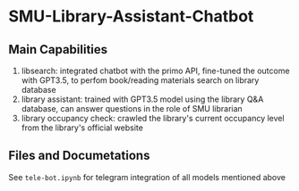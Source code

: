 # SMU-Library-Assistant-Chatbot

## Main Capabilities
1. libsearch: integrated chatbot with the primo API, fine-tuned the outcome with GPT3.5, to perfom book/reading materials search on library database
2. library assistant: trained with GPT3.5 model using the library Q&A database, can answer questions in the role of SMU librarian
3. library occupancy check: crawled the library's current occupancy level from the library's official website


## Files and Documetations
See `tele-bot.ipynb` for telegram integration of all models mentioned above
